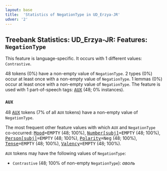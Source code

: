 ```yaml
---
layout: base
title:  'Statistics of NegationType in UD_Erzya-JR'
udver: '2'
---
```


## Treebank Statistics: UD_Erzya-JR: Features: `NegationType`

This feature is language-specific.
It occurs with 1 different values: `Contrastive`.

48 tokens (0%) have a non-empty value of `NegationType`.
2 types (0%) occur at least once with a non-empty value of `NegationType`.
1 lemmas (0%) occur at least once with a non-empty value of `NegationType`.
The feature is used with 1 part-of-speech tags: <tt><a href="myv_jr-pos-AUX.html">AUX</a></tt> (48; 0% instances).

### `AUX`

48 <tt><a href="myv_jr-pos-AUX.html">AUX</a></tt> tokens (7% of all `AUX` tokens) have a non-empty value of `NegationType`.

The most frequent other feature values with which `AUX` and `NegationType` co-occurred: <tt><a href="myv_jr-feat-Mood.html">Mood</a></tt><tt>=EMPTY</tt> (48; 100%), <tt><a href="myv_jr-feat-Number-subj.html">Number[subj]</a></tt><tt>=EMPTY</tt> (48; 100%), <tt><a href="myv_jr-feat-Person-subj.html">Person[subj]</a></tt><tt>=EMPTY</tt> (48; 100%), <tt><a href="myv_jr-feat-Polarity.html">Polarity</a></tt><tt>=Neg</tt> (48; 100%), <tt><a href="myv_jr-feat-Tense.html">Tense</a></tt><tt>=EMPTY</tt> (48; 100%), <tt><a href="myv_jr-feat-Valency.html">Valency</a></tt><tt>=EMPTY</tt> (48; 100%).

`AUX` tokens may have the following values of `NegationType`:

* `Contrastive` (48; 100% of non-empty `NegationType`): <em>аволь</em>

